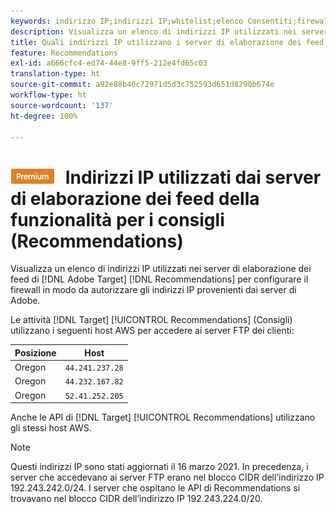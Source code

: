 ```yaml
---
keywords: indirizzo IP;indirizzi IP;whitelist;elenco Consentiti;firewall;consigli;feed;server;Adobe Experience Cloud;consigli;recommendations
description: Visualizza un elenco di indirizzi IP utilizzati nei server di elaborazione dei feed di  [!DNL Target]  Recommendations per configurare il firewall in modo da autorizzare gli indirizzi IP provenienti dai server di Adobe.
title: Quali indirizzi IP utilizzano i server di elaborazione dei feed della funzione Recommendations (Consigli)?
feature: Recommendations
exl-id: a666cfc4-ed74-44e8-9ff5-212e4fd65c03
translation-type: ht
source-git-commit: a92e88b46c72971d5d3c752593d651d8290b674e
workflow-type: ht
source-wordcount: '137'
ht-degree: 100%

---
```


# ![PREMIUM](/help/assets/premium.png) Indirizzi IP utilizzati dai server di elaborazione dei feed della funzionalità per i consigli (Recommendations)

Visualizza un elenco di indirizzi IP utilizzati nei server di elaborazione dei feed di [!DNL Adobe Target] [!DNL Recommendations] per configurare il firewall in modo da autorizzare gli indirizzi IP provenienti dai server di Adobe.

Le attività [!DNL Target] [!UICONTROL Recommendations] (Consigli) utilizzano i seguenti host AWS per accedere ai server FTP dei clienti:

| Posizione | Host |
| --- | --- |
| Oregon | `44.241.237.28` |
| Oregon | `44.232.167.82` |
| Oregon | `52.41.252.205` |

Anche le API di [!DNL Target] [!UICONTROL Recommendations] utilizzano gli stessi host AWS.

>[!NOTE]
>
>Questi indirizzi IP sono stati aggiornati il 16 marzo 2021. In precedenza, i server che accedevano ai server FTP erano nel blocco CIDR dell’indirizzo IP 192.243.242.0/24. I server che ospitano le API di Recommendations si trovavano nel blocco CIDR dell’indirizzo IP 192.243.224.0/20.
